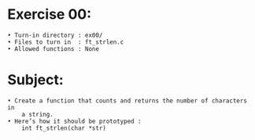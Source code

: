 # Exercise 00:
	• Turn-in directory : ex00/
	• Files to turn in  : ft_strlen.c
	• Allowed functions : None
# Subject:
	• Create a function that counts and returns the number of characters in
		a string.
	• Here’s how it should be prototyped :
		int ft_strlen(char *str)
